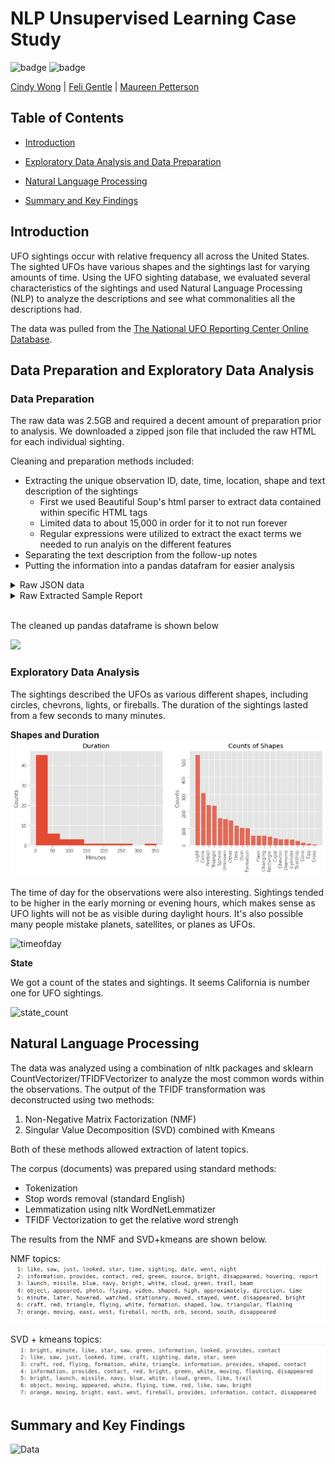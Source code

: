 # NLP Unsupervised Learning Case Study

![badge](https://img.shields.io/badge/last%20modified-may%20%202020-success)
![badge](https://img.shields.io/badge/status-in%20progress-yellow)

<a href="https://github.com/cwong690">Cindy Wong</a> | <a href="https://github.com/oro13">Feli Gentle</a> | <a href="https://github.com/mkpetterson">Maureen Petterson</a>

## Table of Contents

- <a href="https://github.com/mkpetterson/UFO_sightings#Introduction">Introduction</a> 
- <a href="https://github.com/mkpetterson/UFO_sightings#data-preparation-exploratory-data-analysis">Exploratory Data Analysis and Data Preparation</a> 

- <a href="https://github.com/mkpetterson/UFO_sightings#natural-language-processing">Natural Language Processing</a> 
- <a href="https://github.com/mkpetterson/UFO_sightings#summary-and-key-findings">Summary and Key Findings</a>


## Introduction

UFO sightings occur with relative frequency all across the United States. The sighted UFOs have various shapes and the sightings last for varying amounts of time. Using the UFO sighting database, we evaluated several characteristics of the sightings and used Natural Language Processing (NLP) to analyze the descriptions and see what commonalities all the descriptions had. 

The data was pulled from the [The National UFO Reporting Center Online Database](http://www.nuforc.org/webreports.html).  


## Data Preparation and Exploratory Data Analysis

### Data Preparation

The raw data was 2.5GB and required a decent amount of preparation prior to analysis. We downloaded a zipped json file that included the raw HTML for each individual sighting.

Cleaning and preparation methods included:

- Extracting the unique observation ID, date, time, location, shape and text description of the sightings
    - First we used Beautiful Soup's html parser to extract data contained within specific HTML tags
    - Limited data to about 15,000 in order for it to not run forever
    - Regular expressions were utilized to extract the exact terms we needed to run analyis on the different features
- Separating the text description from the follow-up notes
- Putting the information into a pandas datafram for easier analysis

<details>
    <summary>Raw JSON data</summary>
    <img alt="Data" src='images/json_data.png'>
</details>
    
<details>
    <summary>Raw Extracted Sample Report</summary>
    <img alt="Data" src='images/sample_report.png'>
</details>    
    
<br>    
    
The cleaned up pandas dataframe is shown below
    
  <img src='images/initial_df.png'>


### Exploratory Data Analysis

The sightings described the UFOs as various different shapes, including circles, chevrons, lights, or fireballs. The duration of the sightings lasted from a few seconds to many minutes. 


**Shapes and Duration** <br>
<img alt="shapes" src='images/shape_duration.png' style='width: 600px;'>


The time of day for the observations were also interesting. Sightings tended to be higher in the early morning or evening hours, which makes sense as UFO lights will not be as visible during daylight hours. It's also possible many people mistake planets, satellites, or planes as UFOs.  

<img alt="timeofday" src='images/time_of_day.png'>

**State**

We got a count of the states and sightings. It seems California is number one for UFO sightings.

<img alt="state_count" src='images/state_counts.png'>


## Natural Language Processing
The data was analyzed using a combination of nltk packages and sklearn CountVectorizer/TFIDFVectorizer to analyze the most common words within the observations. The output of the TFIDF transformation was deconstructed using two methods: 
1. Non-Negative Matrix Factorization (NMF) 
2. Singular Value Decomposition (SVD) combined with Kmeans 

Both of these methods allowed extraction of latent topics. <br>


The corpus (documents) was prepared using standard methods:
- Tokenization
- Stop words removal (standard English)
- Lemmatization using nltk WordNetLemmatizer
- TFIDF Vectorization to get the relative word strengh


The results from the NMF and SVD+kmeans are shown below. 


NMF topics:<br>
<img alt="nmf" src='images/nmf_clusters.png'>

SVD + kmeans topics:<br>
<img alt="svd" src='images/svd_clusters.png'>


## Summary and Key Findings


<img alt="Data" src='images/ufo.jpeg'>
